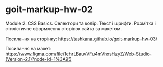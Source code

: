 # goit-markup-hw-02

Module 2. CSS Basics. Селектори та колір. Текст і шрифти. Розмітка і стилістичне оформлення сторінок
сайта за макетом.

Посилання на сторінку: https://tashkana.github.io/goit-markup-hw-03/

Посилання на макет:
https://www.figma.com/file/1ehrLBauvVFu4mVhxsHzyZ/Web-Studio-(Version-2.1)?node-id=1%3A95
